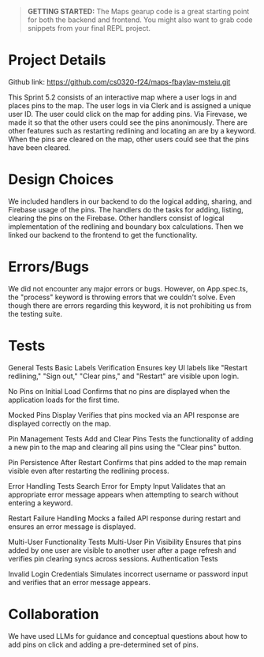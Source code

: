 > **GETTING STARTED:** The Maps gearup code is a great starting point for both the backend and frontend. You might also want to grab code snippets from your final REPL project.

# Project Details

Github link: https://github.com/cs0320-f24/maps-fbaylav-msteiu.git

This Sprint 5.2 consists of an interactive map where a user logs in and places pins to the map. The user logs in via Clerk and is assigned a unique user ID. The user could click on the map for adding pins. Via Firevase, we made it so that the other users could see the pins anonimously. There are other features such as restarting redlining and locating an are by a keyword. When the pins are cleared on the map, other users could see that the pins have been cleared.

# Design Choices

We included handlers in our backend to do the logical adding, sharing, and Firebase usage of the pins. The handlers do the tasks for adding, listing, clearing the pins on the Firebase. Other handlers consist of logical implementation of the redlining and boundary box calculations. Then we linked our backend to the frontend to get the functionality.

# Errors/Bugs

We did not encounter any major errors or bugs. However, on App.spec.ts, the "process" keyword is throwing errors that we couldn't solve. Even though there are errors regarding this keyword, it is not prohibiting us from the testing suite.

# Tests

General Tests
Basic Labels Verification
Ensures key UI labels like "Restart redlining," "Sign out," "Clear pins," and "Restart" are visible upon login.

No Pins on Initial Load
Confirms that no pins are displayed when the application loads for the first time.

Mocked Pins Display
Verifies that pins mocked via an API response are displayed correctly on the map.

Pin Management Tests
Add and Clear Pins
Tests the functionality of adding a new pin to the map and clearing all pins using the "Clear pins" button.

Pin Persistence After Restart
Confirms that pins added to the map remain visible even after restarting the redlining process.

Error Handling Tests
Search Error for Empty Input
Validates that an appropriate error message appears when attempting to search without entering a keyword.

Restart Failure Handling
Mocks a failed API response during restart and ensures an error message is displayed.

Multi-User Functionality Tests
Multi-User Pin Visibility
Ensures that pins added by one user are visible to another user after a page refresh and verifies pin clearing syncs across sessions.
Authentication Tests

Invalid Login Credentials
Simulates incorrect username or password input and verifies that an error message appears.

# Collaboration

We have used LLMs for guidance and conceptual questions about how to add pins on click and adding a pre-determined set of pins.
